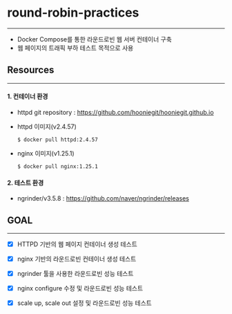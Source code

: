 # round-robin-practices

---
- Docker Compose를 통한 라운드로빈 웹 서버 컨테이너 구축
- 웹 페이지의 트래픽 부하 테스트 목적으로 사용


## Resources

---
#### 1. 컨테이너 환경
- httpd git repository : https://github.com/hooniegit/hooniegit.github.io
- httpd 이미지(v2.4.57)
  
  ```
  $ docker pull httpd:2.4.57
  ```
- nginx 이미지(v1.25.1)
  
  ```
  $ docker pull nginx:1.25.1
  ```

#### 2. 테스트 환경
- ngrinder/v3.5.8 : https://github.com/naver/ngrinder/releases


## GOAL

---
- [x] HTTPD 기반의 웹 페이지 컨테이너 생성 테스트
- [x] nginx 기반의 라운드로빈 컨테이너 생성 테스트
- [x] ngrinder 툴을 사용한 라운드로빈 성능 테스트
- [x] nginx configure 수정 및 라운드로빈 성능 테스트
- [x] scale up, scale out 설정 및 라운드로빈 성능 테스트

